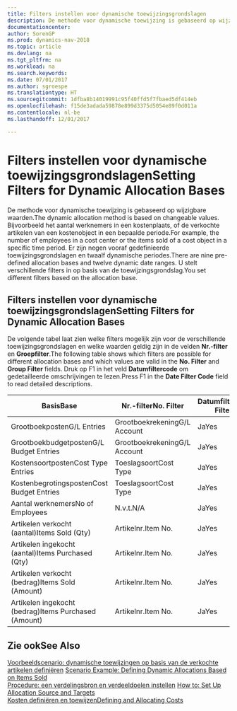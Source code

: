 ```yaml
---
title: Filters instellen voor dynamische toewijzingsgrondslagen
description: De methode voor dynamische toewijzing is gebaseerd op wijzigbare waarden. Bijvoorbeeld het aantal werknemers in een kostenplaats, of de verkochte artikelen van een kostenobject in een bepaalde periode. Er zijn negen vooraf gedefinieerde toewijzingsgrondslagen en twaalf dynamische periodes. U stelt verschillende filters in op basis van de toewijzingsgrondslag.
documentationcenter: 
author: SorenGP
ms.prod: dynamics-nav-2018
ms.topic: article
ms.devlang: na
ms.tgt_pltfrm: na
ms.workload: na
ms.search.keywords: 
ms.date: 07/01/2017
ms.author: sgroespe
ms.translationtype: HT
ms.sourcegitcommit: 1dfba8b14019991c95f40ffd5f7fbaed5df414eb
ms.openlocfilehash: f15de3adada59878e899d3375d5054e89f0d011a
ms.contentlocale: nl-be
ms.lasthandoff: 12/01/2017

---
```

# <a name="setting-filters-for-dynamic-allocation-bases"></a><span data-ttu-id="0d2a2-106">Filters instellen voor dynamische toewijzingsgrondslagen</span><span class="sxs-lookup"><span data-stu-id="0d2a2-106">Setting Filters for Dynamic Allocation Bases</span></span>
<span data-ttu-id="0d2a2-107">De methode voor dynamische toewijzing is gebaseerd op wijzigbare waarden.</span><span class="sxs-lookup"><span data-stu-id="0d2a2-107">The dynamic allocation method is based on changeable values.</span></span> <span data-ttu-id="0d2a2-108">Bijvoorbeeld het aantal werknemers in een kostenplaats, of de verkochte artikelen van een kostenobject in een bepaalde periode.</span><span class="sxs-lookup"><span data-stu-id="0d2a2-108">For example, the number of employees in a cost center or the items sold of a cost object in a specific time period.</span></span> <span data-ttu-id="0d2a2-109">Er zijn negen vooraf gedefinieerde toewijzingsgrondslagen en twaalf dynamische periodes.</span><span class="sxs-lookup"><span data-stu-id="0d2a2-109">There are nine pre-defined allocation bases and twelve dynamic date ranges.</span></span> <span data-ttu-id="0d2a2-110">U stelt verschillende filters in op basis van de toewijzingsgrondslag.</span><span class="sxs-lookup"><span data-stu-id="0d2a2-110">You set different filters based on the allocation base.</span></span>  

## <a name="setting-filters-for-dynamic-allocation-bases"></a><span data-ttu-id="0d2a2-111">Filters instellen voor dynamische toewijzingsgrondslagen</span><span class="sxs-lookup"><span data-stu-id="0d2a2-111">Setting Filters for Dynamic Allocation Bases</span></span>  
 <span data-ttu-id="0d2a2-112">De volgende tabel laat zien welke filters mogelijk zijn voor de verschillende toewijzingsgrondslagen en welke waarden geldig zijn in de velden **Nr.-filter** en **Groepfilter**.</span><span class="sxs-lookup"><span data-stu-id="0d2a2-112">The following table shows which filters are possible for different allocation bases and which values are valid in the **No. Filter** and **Group Filter** fields.</span></span> <span data-ttu-id="0d2a2-113">Druk op F1 in het veld **Datumfiltercode** om gedetailleerde omschrijvingen te lezen.</span><span class="sxs-lookup"><span data-stu-id="0d2a2-113">Press F1 in the **Date Filter Code** field to read detailed descriptions.</span></span>  

|<span data-ttu-id="0d2a2-114">**Basis**</span><span class="sxs-lookup"><span data-stu-id="0d2a2-114">**Base**</span></span>|<span data-ttu-id="0d2a2-115">**Nr.-filter**</span><span class="sxs-lookup"><span data-stu-id="0d2a2-115">**No. Filter**</span></span>|<span data-ttu-id="0d2a2-116">**Datumfiltercode**</span><span class="sxs-lookup"><span data-stu-id="0d2a2-116">**Date Filter Code**</span></span>|<span data-ttu-id="0d2a2-117">**Kostenplaatsfilter**</span><span class="sxs-lookup"><span data-stu-id="0d2a2-117">**Cost Center Filter**</span></span>|<span data-ttu-id="0d2a2-118">**Kostenobjectfilter**</span><span class="sxs-lookup"><span data-stu-id="0d2a2-118">**Cost Object Filter**</span></span>|<span data-ttu-id="0d2a2-119">**Groepfilter**</span><span class="sxs-lookup"><span data-stu-id="0d2a2-119">**Group Filter**</span></span>|  
|--------------|----------------------------------------|----------------------------------------------|------------------------------------------------|------------------------------------------------|------------------------------------------|  
|<span data-ttu-id="0d2a2-120">Grootboekposten</span><span class="sxs-lookup"><span data-stu-id="0d2a2-120">G/L Entries</span></span>|<span data-ttu-id="0d2a2-121">Grootboekrekening</span><span class="sxs-lookup"><span data-stu-id="0d2a2-121">G/L Account</span></span>|<span data-ttu-id="0d2a2-122">Ja</span><span class="sxs-lookup"><span data-stu-id="0d2a2-122">Yes</span></span>|<span data-ttu-id="0d2a2-123">Ja</span><span class="sxs-lookup"><span data-stu-id="0d2a2-123">Yes</span></span>|<span data-ttu-id="0d2a2-124">Ja</span><span class="sxs-lookup"><span data-stu-id="0d2a2-124">Yes</span></span>|<span data-ttu-id="0d2a2-125">N.v.t.</span><span class="sxs-lookup"><span data-stu-id="0d2a2-125">N/A</span></span>|  
|<span data-ttu-id="0d2a2-126">Grootboekbudgetposten</span><span class="sxs-lookup"><span data-stu-id="0d2a2-126">G/L Budget Entries</span></span>|<span data-ttu-id="0d2a2-127">Grootboekrekening</span><span class="sxs-lookup"><span data-stu-id="0d2a2-127">G/L Account</span></span>|<span data-ttu-id="0d2a2-128">Ja</span><span class="sxs-lookup"><span data-stu-id="0d2a2-128">Yes</span></span>|<span data-ttu-id="0d2a2-129">Ja</span><span class="sxs-lookup"><span data-stu-id="0d2a2-129">Yes</span></span>|<span data-ttu-id="0d2a2-130">Ja</span><span class="sxs-lookup"><span data-stu-id="0d2a2-130">Yes</span></span>|<span data-ttu-id="0d2a2-131">Budgetnaam</span><span class="sxs-lookup"><span data-stu-id="0d2a2-131">G/L Budget Name</span></span>|  
|<span data-ttu-id="0d2a2-132">Kostensoortposten</span><span class="sxs-lookup"><span data-stu-id="0d2a2-132">Cost Type Entries</span></span>|<span data-ttu-id="0d2a2-133">Toeslagsoort</span><span class="sxs-lookup"><span data-stu-id="0d2a2-133">Cost Type</span></span>|<span data-ttu-id="0d2a2-134">Ja</span><span class="sxs-lookup"><span data-stu-id="0d2a2-134">Yes</span></span>|<span data-ttu-id="0d2a2-135">Ja</span><span class="sxs-lookup"><span data-stu-id="0d2a2-135">Yes</span></span>|<span data-ttu-id="0d2a2-136">Ja</span><span class="sxs-lookup"><span data-stu-id="0d2a2-136">Yes</span></span>|<span data-ttu-id="0d2a2-137">N.v.t.</span><span class="sxs-lookup"><span data-stu-id="0d2a2-137">N/A</span></span>|  
|<span data-ttu-id="0d2a2-138">Kostenbegrotingsposten</span><span class="sxs-lookup"><span data-stu-id="0d2a2-138">Cost Budget Entries</span></span>|<span data-ttu-id="0d2a2-139">Toeslagsoort</span><span class="sxs-lookup"><span data-stu-id="0d2a2-139">Cost Type</span></span>|<span data-ttu-id="0d2a2-140">Ja</span><span class="sxs-lookup"><span data-stu-id="0d2a2-140">Yes</span></span>|<span data-ttu-id="0d2a2-141">Ja</span><span class="sxs-lookup"><span data-stu-id="0d2a2-141">Yes</span></span>|<span data-ttu-id="0d2a2-142">Ja</span><span class="sxs-lookup"><span data-stu-id="0d2a2-142">Yes</span></span>|<span data-ttu-id="0d2a2-143">Budget</span><span class="sxs-lookup"><span data-stu-id="0d2a2-143">Budget Name</span></span>|  
|<span data-ttu-id="0d2a2-144">Aantal werknemers</span><span class="sxs-lookup"><span data-stu-id="0d2a2-144">No of Employees</span></span>|<span data-ttu-id="0d2a2-145">N.v.t.</span><span class="sxs-lookup"><span data-stu-id="0d2a2-145">N/A</span></span>|<span data-ttu-id="0d2a2-146">Ja</span><span class="sxs-lookup"><span data-stu-id="0d2a2-146">Yes</span></span>|<span data-ttu-id="0d2a2-147">Ja</span><span class="sxs-lookup"><span data-stu-id="0d2a2-147">Yes</span></span>|<span data-ttu-id="0d2a2-148">Ja</span><span class="sxs-lookup"><span data-stu-id="0d2a2-148">Yes</span></span>|<span data-ttu-id="0d2a2-149">N.v.t.</span><span class="sxs-lookup"><span data-stu-id="0d2a2-149">N/A</span></span>|  
|<span data-ttu-id="0d2a2-150">Artikelen verkocht (aantal)</span><span class="sxs-lookup"><span data-stu-id="0d2a2-150">Items Sold (Qty)</span></span>|<span data-ttu-id="0d2a2-151">Artikelnr.</span><span class="sxs-lookup"><span data-stu-id="0d2a2-151">Item No.</span></span>|<span data-ttu-id="0d2a2-152">Ja</span><span class="sxs-lookup"><span data-stu-id="0d2a2-152">Yes</span></span>|<span data-ttu-id="0d2a2-153">Ja</span><span class="sxs-lookup"><span data-stu-id="0d2a2-153">Yes</span></span>|<span data-ttu-id="0d2a2-154">Ja</span><span class="sxs-lookup"><span data-stu-id="0d2a2-154">Yes</span></span>|<span data-ttu-id="0d2a2-155">Voorraadboekingsgroep</span><span class="sxs-lookup"><span data-stu-id="0d2a2-155">Inventory Posting Group</span></span>|  
|<span data-ttu-id="0d2a2-156">Artikelen ingekocht (aantal)</span><span class="sxs-lookup"><span data-stu-id="0d2a2-156">Items Purchased (Qty)</span></span>|<span data-ttu-id="0d2a2-157">Artikelnr.</span><span class="sxs-lookup"><span data-stu-id="0d2a2-157">Item No.</span></span>|<span data-ttu-id="0d2a2-158">Ja</span><span class="sxs-lookup"><span data-stu-id="0d2a2-158">Yes</span></span>|<span data-ttu-id="0d2a2-159">Ja</span><span class="sxs-lookup"><span data-stu-id="0d2a2-159">Yes</span></span>|<span data-ttu-id="0d2a2-160">Ja</span><span class="sxs-lookup"><span data-stu-id="0d2a2-160">Yes</span></span>|<span data-ttu-id="0d2a2-161">Voorraadboekingsgroep</span><span class="sxs-lookup"><span data-stu-id="0d2a2-161">Inventory Posting Group</span></span>|  
|<span data-ttu-id="0d2a2-162">Artikelen verkocht (bedrag)</span><span class="sxs-lookup"><span data-stu-id="0d2a2-162">Items Sold (Amount)</span></span>|<span data-ttu-id="0d2a2-163">Artikelnr.</span><span class="sxs-lookup"><span data-stu-id="0d2a2-163">Item No.</span></span>|<span data-ttu-id="0d2a2-164">Ja</span><span class="sxs-lookup"><span data-stu-id="0d2a2-164">Yes</span></span>|<span data-ttu-id="0d2a2-165">Ja</span><span class="sxs-lookup"><span data-stu-id="0d2a2-165">Yes</span></span>|<span data-ttu-id="0d2a2-166">Ja</span><span class="sxs-lookup"><span data-stu-id="0d2a2-166">Yes</span></span>|<span data-ttu-id="0d2a2-167">Voorraadboekingsgroep</span><span class="sxs-lookup"><span data-stu-id="0d2a2-167">Inventory Posting Group</span></span>|  
|<span data-ttu-id="0d2a2-168">Artikelen ingekocht (bedrag)</span><span class="sxs-lookup"><span data-stu-id="0d2a2-168">Items Purchased (Amount)</span></span>|<span data-ttu-id="0d2a2-169">Artikelnr.</span><span class="sxs-lookup"><span data-stu-id="0d2a2-169">Item No.</span></span>|<span data-ttu-id="0d2a2-170">Ja</span><span class="sxs-lookup"><span data-stu-id="0d2a2-170">Yes</span></span>|<span data-ttu-id="0d2a2-171">Ja</span><span class="sxs-lookup"><span data-stu-id="0d2a2-171">Yes</span></span>|<span data-ttu-id="0d2a2-172">Ja</span><span class="sxs-lookup"><span data-stu-id="0d2a2-172">Yes</span></span>|<span data-ttu-id="0d2a2-173">Voorraadboekingsgroep</span><span class="sxs-lookup"><span data-stu-id="0d2a2-173">Inventory Posting Group</span></span>|  

## <a name="see-also"></a><span data-ttu-id="0d2a2-174">Zie ook</span><span class="sxs-lookup"><span data-stu-id="0d2a2-174">See Also</span></span>  
 <span data-ttu-id="0d2a2-175">[Voorbeeldscenario: dynamische toewijzingen op basis van de verkochte artikelen definiëren](finance-scenario-example-defining-dynamic-allocations-based-on-items-sold.md) </span><span class="sxs-lookup"><span data-stu-id="0d2a2-175">[Scenario Example: Defining Dynamic Allocations Based on Items Sold](finance-scenario-example-defining-dynamic-allocations-based-on-items-sold.md) </span></span>  
 <span data-ttu-id="0d2a2-176">[Procedure: een verdelingsbron en verdeeldoelen instellen](finance-how-to-set-up-allocation-source-and-targets.md) </span><span class="sxs-lookup"><span data-stu-id="0d2a2-176">[How to: Set Up Allocation Source and Targets](finance-how-to-set-up-allocation-source-and-targets.md) </span></span>  
 [<span data-ttu-id="0d2a2-177">Kosten definiëren en toewijzen</span><span class="sxs-lookup"><span data-stu-id="0d2a2-177">Defining and Allocating Costs</span></span>](finance-define-and-allocate-costs.md)

